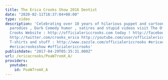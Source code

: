 ```yaml
---
title: The Erica Crooks Show 2016 Dentist
date: "2020-02-11T18:37:04+08:00"
type: video
description: 'Celebrating over 10 years of hilarious puppet and cartoon animation
  parodies , Dark Comedy humor , satires and stupid videos visit The Official Erica
  Crooks Website : http://officialericcrooks.com today ! http://facebook.com/officialericcrooks
  http://twitter.com/crooks_erica http://youtube.com/user/officialericcrooks http://Instagram.com/officialericcrooks/
  T-shirts and stuff : http://www.zazzle.com/officialericcrooks #ericacrooks #theericacrooksshow
  #ericacrooksshow #officialericcrooks'
publishdate: "2017-04-29T05:35:31.000Z"
url: /ericacrooks/PoaW7romX_A/
providers:
  youtube:
    id: PoaW7romX_A
---
```

